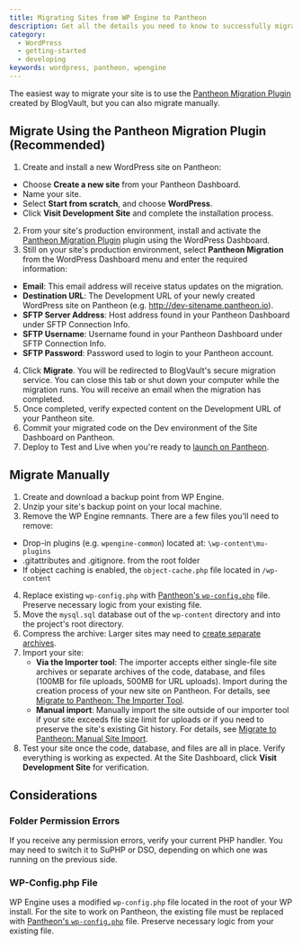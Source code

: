 ```yaml
---
title: Migrating Sites from WP Engine to Pantheon
description: Get all the details you need to know to successfully migrate your site away from WP Engine.
category:
  - WordPress
  - getting-started
  - developing
keywords: wordpress, pantheon, wpengine
---
```

The easiest way to migrate your site is to use the [Pantheon Migration Plugin](https://wordpress.org/plugins/bv-pantheon-migration/) created by BlogVault, but you can also migrate manually.

## Migrate Using the Pantheon Migration Plugin (Recommended)
1. Create and install a new WordPress site on Pantheon:
 - Choose **Create a new site** from your Pantheon Dashboard.
 - Name your site.
 - Select **Start from scratch**, and choose **WordPress**.
 - Click **Visit Development Site** and complete the installation process.
2. From your site's production environment, install and activate the [Pantheon Migration Plugin](https://wordpress.org/plugins/bv-pantheon-migration/) plugin using the WordPress Dashboard.
3. Still on your site's production environment, select **Pantheon Migration** from the WordPress Dashboard menu and enter the required information:
 - **Email**: This email address will receive status updates on the migration.
 - **Destination URL**: The Development URL of your newly created WordPress site on Pantheon (e.g. http://dev-sitename.pantheon.io).
 - **SFTP Server Address**: Host address found in your Pantheon Dashboard under SFTP Connection Info.  
 - **SFTP Username**: Username found in your Pantheon Dashboard under SFTP Connection Info.
 - **SFTP Password**: Password used to login to your Pantheon account.
4. Click **Migrate**. You will be redirected to BlogVault's secure migration service. You can close this tab or shut down your computer while the migration runs. You will receive an email when the migration has completed.  
5. Once completed, verify expected content on the Development URL of your Pantheon site.
6. Commit your migrated code on the Dev environment of the Site Dashboard on Pantheon.
7. Deploy to Test and Live when you're ready to [launch on Pantheon](/docs/articles/going-live).

## Migrate Manually

1. Create and download a backup point from WP Engine.
2. Unzip your site's backup point on your local machine.
3. Remove the WP Engine remnants. There are a few files you'll need to remove:
  - Drop-in plugins (e.g. `wpengine-common`) located at: `\wp-content\mu-plugins`
  - .gitattributes and .gitignore. from the root folder
  - If object caching is enabled, the `object-cache.php` file located in `/wp-content`
4. Replace existing `wp-config.php` with [Pantheon's `wp-config.php`](https://github.com/pantheon-systems/wordpress/blob/master/wp-config.php) file. Preserve necessary logic from your existing file.
5. Move the `mysql.sql` database out of the `wp-content` directory and into the project's root directory.
6. Compress the archive: Larger sites may need to [create separate archives](/docs/articles/sites/migrate/export-an-existing-wordpress-site#manually-create-separate-site-archives).
7. Import your site:
      - **Via the Importer tool**: The importer accepts either single-file site archives or separate archives of the code, database, and files (100MB for file uploads, 500MB for URL uploads). Import during the creation process of your new site on Pantheon. For details, see [Migrate to Pantheon: The Importer Tool](/docs/articles/sites/migrate/#plan-the-import).
      - **Manual import**: Manually import the site outside of our importer tool if your site exceeds file size limit for uploads or if you need to preserve the site's existing Git history. For details, see [Migrate to Pantheon: Manual Site Import](/docs/articles/sites/migrate/manual-site-import).
8. Test your site once the code, database, and files are all in place. Verify everything is working as expected. At the Site Dashboard, click **Visit Development Site** for verification.

## Considerations

### Folder Permission Errors
If you receive any permission errors, verify your current PHP handler. You may need to switch it to SuPHP or DSO, depending on which one was running on the previous side.

### WP-Config.php File
WP Engine uses a modified `wp-config.php` file located in the root of your WP install. For the site to work on Pantheon, the existing file must be replaced with [Pantheon's `wp-config.php`](https://github.com/pantheon-systems/wordpress/blob/master/wp-config.php) file. Preserve necessary logic from your existing file.
